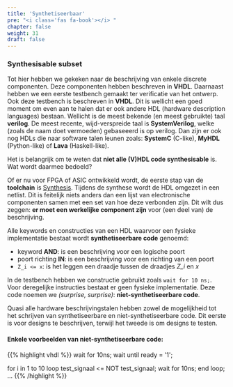```yaml
---
title: 'Synthetiseerbaar'
pre: "<i class='fas fa-book'></i> "
chapter: false
weight: 31
draft: false
---
```


### Synthesisable subset

Tot hier hebben we gekeken naar de beschrijving van enkele discrete componenten. Deze componenten hebben beschreven in **VHDL**. Daarnaast hebben we een eerste testbench gemaakt ter verificatie van het ontwerp. Ook deze testbench is beschreven in **VHDL**. Dit is wellicht een goed moment om even aan te halen dat er ook andere HDL (hardware description languages) bestaan. Wellicht is de meest bekende (en meest gebruikte) taal **verilog**. De meest recente, wijd-verspreide taal is **SystemVerilog**, welke (zoals de naam doet vermoeden) gebaseeerd is op verilog. Dan zijn er ook nog HDLs die naar software talen leunen zoals: **SystemC** (C-like), **MyHDL** (Python-like) of **Lava** (Haskell-like).

Het is belangrijk om te weten dat **niet alle (V)HDL code synthesisable** is. Wat wordt daarmee bedoeld?

Of er nu voor FPGA of ASIC ontwikkeld wordt, de eerste stap van de **toolchain** is <u>Synthesis</u>. Tijdens de synthese wordt de HDL omgezet in een netlist. Dit is feitelijk niets anders dan een lijst van electronische componenten samen met een set van hoe deze verbonden zijn. Dit wilt dus zeggen: **er moet een werkelijke component zijn** voor (een deel van) de beschrijving.

Alle keywords en constructies van een HDL waarvoor een fysieke implementatie bestaat wordt **synthetiseerbare code** genoemd:
* keyword **AND**: is een beschrijving voor een logische poort
* poort richting **IN**: is een beschrijving voor een richting van een poort
* ```Z_i <= x```: is het leggen een draadje tussen de draadjes *Z_i* en *x*

In de testbench hebben we constructie gebruikt zoals ```wait for 10 ns;```. Voor deregelijke instructies bestaat er geen fysieke implementatie. Deze code noemen we *(surprise, surprise)*: **niet-synthetiseerbare code**.

Quasi alle hardware beschrijvingstalen hebben zowel de mogelijkheid tot het schrijven van synthetiseerbare en niet-synthetiseerbare code. Dit eerste is voor designs te beschrijven, terwijl het tweede is om designs te testen.


#### Enkele voorbeelden van niet-synthetiseerbare code:
{{% highlight vhdl %}}
wait for 10ns;
wait until ready = '1';

for i in 1 to 10 loop
    test_signaal <= NOT test_signaal;
    wait for 10ns;
end loop;
...
{{% /highlight %}}